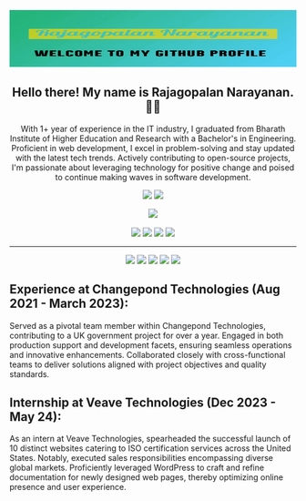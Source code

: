 <p align="center">
 <img  width="800" height="100" src="https://github.com/rajagopalannarayanan/rajagopalannarayanan/blob/main/rishi.gif">
</p>
<h2 align="center">Hello there! My name is Rajagopalan Narayanan. 👋🤓</h2>
<p align="center">With 1+ year of experience in the IT industry, I graduated from Bharath Institute of Higher Education and Research with a Bachelor's in Engineering. Proficient in web development, I excel in problem-solving and stay updated with the latest tech trends. Actively contributing to open-source projects, I'm passionate about leveraging technology for positive change and poised to continue making waves in software development.
</p>

<p align="center"><a href="https://www.linkedin.com/in/raja1888/"><img src="https://img.shields.io/badge/linkedin-%230077B5.svg?&style=for-the-badge&logo=linkedin&logoColor=white" height=25></a> <a href="https://www.instagram.com/rajagopalan_narayanan?igsh=Y2VzM294bm1iMmps"><img src="https://img.shields.io/badge/instagram-%23E4405F.svg?&style=for-the-badge&logo=instagram&logoColor=white" height=25></a> 
</p>

<p align=center>
  <a href="https://github.com/Terabyte17">
    <img src="https://badges.pufler.dev/visits/Terabyte17/Terabyte17?style=flat-square&color=black&logo=github">
   

  </a>
</p>
<p align="center">
</p>
<p align="center">
<img src="https://img.shields.io/badge/Web Development-blue"> <img src="https://img.shields.io/badge/Mobile App Development-green"> <img src="https://img.shields.io/badge/Database Management-orange"> <img src="https://img.shields.io/badge/Algorithms and Data Structures-red"> 
</p>

<hr>
<p align="center">
<img src="https://img.shields.io/badge/HTML5-%23E34F26.svg?&style=for-the-badge&logo=html5&logoColor=white"/> 
<img src="https://img.shields.io/badge/CSS3-%231572B6.svg?&style=for-the-badge&logo=css3&logoColor=white"/> 
<img src="https://img.shields.io/badge/JavaScript-%23323330.svg?&style=for-the-badge&logo=javascript&logoColor=%23F7DF1E"/> 
<img src="https://img.shields.io/badge/ASP.NET-%23121011.svg?&style=for-the-badge&logo=.net&logoColor=white"/> 
<img src="https://img.shields.io/badge/WordPress-%23121011.svg?&style=for-the-badge&logo=wordpress&logoColor=white"/>
</p>


<h2>Experience at Changepond Technologies (Aug 2021 - March 2023):</h2>
<p>Served as a pivotal team member within Changepond Technologies, contributing to a UK government project for over a year. Engaged in both production support and development facets, ensuring seamless operations and innovative enhancements. Collaborated closely with cross-functional teams to deliver solutions aligned with project objectives and quality standards.</p>

<h2>Internship at Veave Technologies (Dec 2023 - May 24):</h2>
<p>As an intern at Veave Technologies, spearheaded the successful launch of 10 distinct websites catering to ISO certification services across the United States. Notably, executed sales responsibilities encompassing diverse global markets. Proficiently leveraged WordPress to craft and refine documentation for newly designed web pages, thereby optimizing online presence and user experience.</p>

